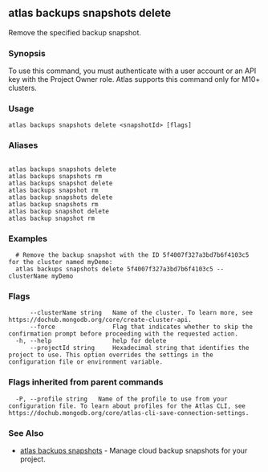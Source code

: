 ## atlas backups snapshots delete

Remove the specified backup snapshot.


### Synopsis

To use this command, you must authenticate with a user account or an API key with the Project Owner role.
Atlas supports this command only for M10+ clusters.


### Usage
```
atlas backups snapshots delete <snapshotId> [flags]
```

### Aliases
```

atlas backups snapshots delete
atlas backups snapshots rm
atlas backups snapshot delete
atlas backups snapshot rm
atlas backup snapshots delete
atlas backup snapshots rm
atlas backup snapshot delete
atlas backup snapshot rm
```

### Examples

```
  # Remove the backup snapshot with the ID 5f4007f327a3bd7b6f4103c5 for the cluster named myDemo:
  atlas backups snapshots delete 5f4007f327a3bd7b6f4103c5 --clusterName myDemo
```


### Flags

```
      --clusterName string   Name of the cluster. To learn more, see https://dochub.mongodb.org/core/create-cluster-api.
      --force                Flag that indicates whether to skip the confirmation prompt before proceeding with the requested action.
  -h, --help                 help for delete
      --projectId string     Hexadecimal string that identifies the project to use. This option overrides the settings in the configuration file or environment variable.

```


### Flags inherited from parent commands

```
  -P, --profile string   Name of the profile to use from your configuration file. To learn about profiles for the Atlas CLI, see https://dochub.mongodb.org/core/atlas-cli-save-connection-settings.

```

### See Also


* [atlas backups snapshots](atlas_backups_snapshots.md)	- Manage cloud backup snapshots for your project.



